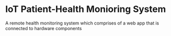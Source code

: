# IoT Patient-Health Monioring System
 A remote health monitoring system which comprises of a web app that is connected to hardware components
